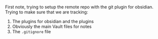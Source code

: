 First note, trying to setup the remote repo with the git plugin for obsidian. Trying to make sure that we are tracking:
1. The plugins for obsidian and the plugins
2. Obviously the main Vault files for notes
3. The `.gitignore` file
